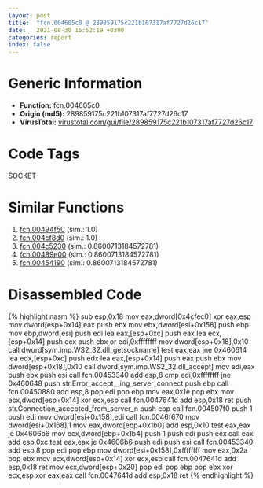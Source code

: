 ```yaml
---
layout: post
title:  "fcn.004605c0 @ 289859175c221b107317af7727d26c17"
date:   2021-08-30 15:52:19 +0300
categories: report
index: false
---
```


# Generic Information
- **Function:** fcn.004605c0
- **Origin (md5):** 289859175c221b107317af7727d26c17
- **VirusTotal:** [virustotal.com/gui/file/289859175c221b107317af7727d26c17][virustotal_ref]

# Code Tags
<span class="tag" id="SOCKET">SOCKET</span>


# Similar Functions

1. [fcn.00494f50][similar_1_ref] (sim.: 1.0)
2. [fcn.004cf8d0][similar_2_ref] (sim.: 1.0)
3. [fcn.004c5230][similar_3_ref] (sim.: 0.8600713184572781)
4. [fcn.00489e00][similar_4_ref] (sim.: 0.8600713184572781)
5. [fcn.00454190][similar_5_ref] (sim.: 0.8600713184572781)


# Disassembled Code

{% highlight nasm %}
sub esp,0x18
mov eax,dword[0x4cfec0]
xor eax,esp
mov dword[esp+0x14],eax
push ebx
mov ebx,dword[esi+0x158]
push ebp
mov ebp,dword[esi]
push edi
lea eax,[esp+0xc]
push eax
lea ecx,[esp+0x14]
push ecx
push ebx
or edi,0xffffffff
mov dword[esp+0x18],0x10
call dword[sym.imp.WS2_32.dll_getsockname]
test eax,eax
jne 0x460614
lea edx,[esp+0xc]
push edx
lea eax,[esp+0x14]
push eax
push ebx
mov dword[esp+0x18],0x10
call dword[sym.imp.WS2_32.dll_accept]
mov edi,eax
push ebx
push esi
call fcn.00453340
add esp,8
cmp edi,0xffffffff
jne 0x460648
push str.Error_accept__ing_server_connect
push ebp
call fcn.00450880
add esp,8
pop edi
pop ebp
mov eax,0x1e
pop ebx
mov ecx,dword[esp+0x14]
xor ecx,esp
call fcn.0047641d
add esp,0x18
ret
push str.Connection_accepted_from_server_n
push ebp
call fcn.004507f0
push 1
push edi
mov dword[esi+0x158],edi
call fcn.0046f670
mov dword[esi+0x168],1
mov eax,dword[ebp+0x1b0]
add esp,0x10
test eax,eax
je 0x4606b6
mov ecx,dword[ebp+0x1b4]
push 1
push edi
push ecx
call eax
add esp,0xc
test eax,eax
je 0x4606b6
push edi
push esi
call fcn.00453340
add esp,8
pop edi
pop ebp
mov dword[esi+0x158],0xffffffff
mov eax,0x2a
pop ebx
mov ecx,dword[esp+0x14]
xor ecx,esp
call fcn.0047641d
add esp,0x18
ret
mov ecx,dword[esp+0x20]
pop edi
pop ebp
pop ebx
xor ecx,esp
xor eax,eax
call fcn.0047641d
add esp,0x18
ret
{% endhighlight %}


[similar_1_ref]: /report/fcn.00494f50@be7fba7cc724acf4ae2900d99e0fc9c3
[similar_2_ref]: /report/fcn.004cf8d0@279a61b1e76da49531f1f16fd1102a2d
[similar_3_ref]: /report/fcn.004c5230@279a61b1e76da49531f1f16fd1102a2d
[similar_4_ref]: /report/fcn.00489e00@be7fba7cc724acf4ae2900d99e0fc9c3
[similar_5_ref]: /report/fcn.00454190@289859175c221b107317af7727d26c17
[virustotal_ref]: https://www.virustotal.com/gui/file/289859175c221b107317af7727d26c17